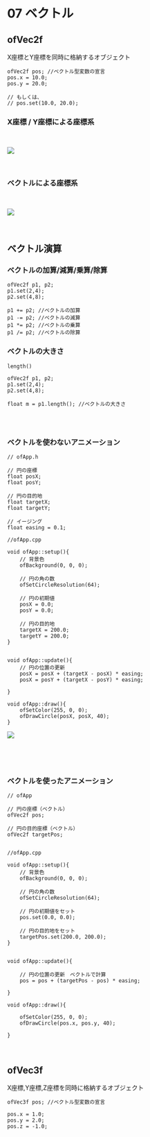 # 07 ベクトル


## ofVec2f
X座標とY座標を同時に格納するオブジェクト

```
ofVec2f pos; //ベクトル型変数の宣言
pos.x = 10.0;
pos.y = 20.0;

// もしくは、
// pos.set(10.0, 20.0);

```

### X座標 / Y座標による座標系

&nbsp;

![](img/vec01.png)

&nbsp;


### ベクトルによる座標系

&nbsp;

![](img/vec02.png)

&nbsp;

## ベクトル演算
### ベクトルの加算/減算/乗算/除算
```
ofVec2f p1, p2;
p1.set(2,4);
p2.set(4,8);

p1 += p2; //ベクトルの加算
p1 -= p2; //ベクトルの減算
p1 *= p2; //ベクトルの乗算
p1 /= p2; //ベクトルの除算

```

### ベクトルの大きさ 
`length()`

```
ofVec2f p1, p2;
p1.set(2,4);
p2.set(4,8);

float m = p1.length(); //ベクトルの大きさ


```

&nbsp;

### ベクトルを使わないアニメーション

```
// ofApp.h

// 円の座標
float posX;
float posY;

// 円の目的地
float targetX;
float targetY;

// イージング
float easing = 0.1;

```

```
//ofApp.cpp

void ofApp::setup(){
	// 背景色
	ofBackground(0, 0, 0);
	    
	// 円の角の数
	ofSetCircleResolution(64);
	
	// 円の初期値
	posX = 0.0;
	posY = 0.0;
	
	// 円の目的地
	targetX = 200.0;
	targetY = 200.0;
}


void ofApp::update(){
	// 円の位置の更新
	posX = posX + (targetX - posX) * easing;
	posX = posY + (targetX - posY) * easing;
    
}

void ofApp::draw(){
	ofSetColor(255, 0, 0);
	ofDrawCircle(posX, posX, 40);
}

```

![](img/vec03.png)

&nbsp;

&nbsp;

### ベクトルを使ったアニメーション

```
// ofApp

// 円の座標（ベクトル）
ofVec2f pos;

// 円の目的座標（ベクトル）
ofVec2f targetPos;


```

```
//ofApp.cpp

void ofApp::setup(){
	// 背景色
	ofBackground(0, 0, 0);
	    
	// 円の角の数
	ofSetCircleResolution(64);
		
	// 円の初期値をセット
	pos.set(0.0, 0.0);
	
	// 円の目的地をセット
	targetPos.set(200.0, 200.0);  
}


void ofApp::update(){
    
	// 円の位置の更新　ベクトルで計算
	pos = pos + (targetPos - pos) * easing;
    
}

void ofApp::draw(){
	    
	ofSetColor(255, 0, 0);
	ofDrawCircle(pos.x, pos.y, 40);

}

```
&nbsp;


## ofVec3f
X座標,Y座標,Z座標を同時に格納するオブジェクト

```
ofVec3f pos; //ベクトル型変数の宣言

pos.x = 1.0;
pos.y = 2.0;
pos.z = -1.0;

```

&nbsp;